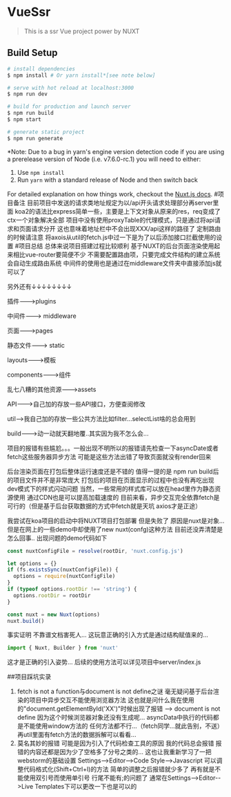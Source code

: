 # VueSsr

> This is a ssr Vue project power by NUXT

## Build Setup

``` bash
# install dependencies
$ npm install # Or yarn install*[see note below]

# serve with hot reload at localhost:3000
$ npm run dev

# build for production and launch server
$ npm run build
$ npm start

# generate static project
$ npm run generate
```

*Note: Due to a bug in yarn's engine version detection code if you are
using a prerelease version of Node (i.e. v7.6.0-rc.1) you will need to either:
  1. Use `npm install`
  2. Run `yarn` with a standard release of Node and then switch back

For detailed explanation on how things work, checkout the [Nuxt.js docs](https://github.com/nuxt/nuxt.js).
#项目备注
目前项目中发送的请求类地址规定为以/api开头请求处理部分再server里面
koa2的语法比express简单一些，主要是上下文对象从原来的res，req变成了ctx一个对象解决全部
项目中没有使用proxyTable的代理模式，只是通过将api请求和页面请求分开
这也意味着地址栏中不会出现XXX/api这样的路径了
定制路由的时候请注意
将axois从util的fetch.js中过一下是为了以后添加接口拦截使用的设置
#项目总结
总体来说项目搭建过程比较顺利
基于NUXT的后台页面渲染使用起来相比vue-router要简便不少
不需要配置路由项，只要完成文件结构的建立系统会自动生成路由系统
中间件的使用也是通过在middleware文件夹中直接添加js就可以了

另外还有↓↓↓↓↓↓↓↓

插件--->plugins

中间件---> middleware

页面--->pages

静态文件---> static

layouts--->模板

components--->组件

乱七八糟的其他资源--->assets

API--->自己加的存放一些API接口，方便查阅修改

util-->我自己加的存放一些公共方法比如filter...selectList啥的总会用到

build--->动一动就天翻地覆..其实因为我不怎么会...

项目的报错有些尴尬。。。一般出现不明所以的报错请先检查一下asyncDate或者fetch这些服务器异步方法
可能是这些方法出错了导致页面就没有render回来

后台渲染页面在打包后整体运行速度还是不错的
值得一提的是 npm run build后的项目文件并不是非常庞大
打包后的项目在页面显示的过程中也没有再吃出现dev模式下的样式闪动问题
当然，一些常用的样式库可以放在head里作为静态资源使用
通过CDN也是可以提高加载速度的
目前来看，异步交互完全依靠fetch是可行的（但是基于后台获取数据的方式中fetch就是天坑 axios才是正途）

我尝试在koa项目的启动中将NUXT项目打包部署 但是失败了 原因是nuxt是对象...
但是在网上的一些demo中却使用了new nuxt(confg)这种方法 目前还没弄清楚是怎么回事.. 出现问题的demo代码如下
```js
const nuxtConfigFile = resolve(rootDir, 'nuxt.config.js')

let options = {}
if (fs.existsSync(nuxtConfigFile)) {
  options = require(nuxtConfigFile)
}
if (typeof options.rootDir !== 'string') {
  options.rootDir = rootDir
}

const nuxt = new Nuxt(options)
nuxt.build()
```
事实证明
不靠谱文档害死人...
这玩意正确的引入方式是通过结构赋值来的...
```js
import { Nuxt, Builder } from 'nuxt'
```
这才是正确的引入姿势...
后续的使用方法可以详见项目中server/index.js

##项目踩坑实录
1. fetch is not a function与document is not define之谜 毫无疑问基于后台渲染的项目中异步交互不能使用浏览器方法 这也就是问什么我在使用的"document.getElementById('XX')"时候出现了报错 --> document is not define 因为这个时候浏览器对象还没有生成呢...
  asyncData中执行的代码都是不能使用window方法的 任何方法都不行...（fetch同学...就此告别，不送）再util里面有fetch方法的数据拆解可以看看...
2. 莫名其妙的报错 可能是因为引入了代码检查工具的原因 我的代码总会报错 报错的内容还都是因为少了空格多了分号之类的... 
    这也让我重新学习了一把webstorm的基础设置
   Settings-->Editor-->Code Style-->Javascript 可以调整代码格式化(Shift+Ctrl+l)的方法 简单的调整之后报错就少多了 再有就是不能使用双引号而使用单引号 行尾不能有;的问题了 通常在Settings-->Editor-->Live Templates下可以更改一下也是可以的
